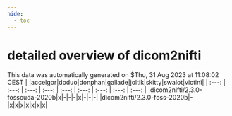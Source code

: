 ```yaml
---
hide:
  - toc
---
```


detailed overview of dicom2nifti
================================


This data was automatically generated on $Thu, 31 Aug 2023 at 11:08:02 CEST
| |accelgor|doduo|donphan|gallade|joltik|skitty|swalot|victini|
| :---: | :---: | :---: | :---: | :---: | :---: | :---: | :---: | :---: |
|dicom2nifti/2.3.0-fosscuda-2020b|x|-|-|-|x|-|-|-|
|dicom2nifti/2.3.0-foss-2020b|-|x|x|x|x|x|x|x|
